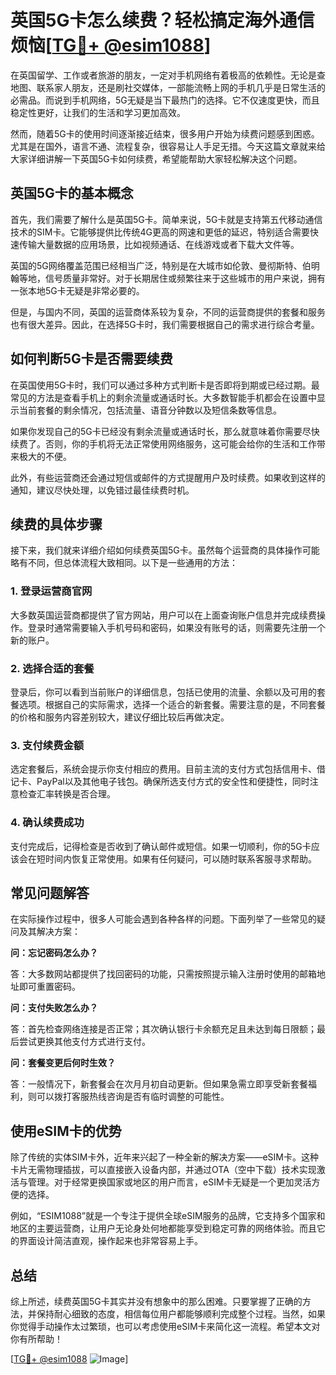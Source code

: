 # 英国5G卡怎么续费？轻松搞定海外通信烦恼[[TG💪+ @esim1088](https://t.me/s/esim1088)]

在英国留学、工作或者旅游的朋友，一定对手机网络有着极高的依赖性。无论是查地图、联系家人朋友，还是刷社交媒体，一部能流畅上网的手机几乎是日常生活的必需品。而说到手机网络，5G无疑是当下最热门的选择。它不仅速度更快，而且稳定性更好，让我们的生活和学习更加高效。

然而，随着5G卡的使用时间逐渐接近结束，很多用户开始为续费问题感到困惑。尤其是在国外，语言不通、流程复杂，很容易让人手足无措。今天这篇文章就来给大家详细讲解一下英国5G卡如何续费，希望能帮助大家轻松解决这个问题。

## 英国5G卡的基本概念

首先，我们需要了解什么是英国5G卡。简单来说，5G卡就是支持第五代移动通信技术的SIM卡。它能够提供比传统4G更高的网速和更低的延迟，特别适合需要快速传输大量数据的应用场景，比如视频通话、在线游戏或者下载大文件等。

英国的5G网络覆盖范围已经相当广泛，特别是在大城市如伦敦、曼彻斯特、伯明翰等地，信号质量非常好。对于长期居住或频繁往来于这些城市的用户来说，拥有一张本地5G卡无疑是非常必要的。

但是，与国内不同，英国的运营商体系较为复杂，不同的运营商提供的套餐和服务也有很大差异。因此，在选择5G卡时，我们需要根据自己的需求进行综合考量。

## 如何判断5G卡是否需要续费

在英国使用5G卡时，我们可以通过多种方式判断卡是否即将到期或已经过期。最常见的方法是查看手机上的剩余流量或通话时长。大多数智能手机都会在设置中显示当前套餐的剩余情况，包括流量、语音分钟数以及短信条数等信息。

如果你发现自己的5G卡已经没有剩余流量或通话时长，那么就意味着你需要尽快续费了。否则，你的手机将无法正常使用网络服务，这可能会给你的生活和工作带来极大的不便。

此外，有些运营商还会通过短信或邮件的方式提醒用户及时续费。如果收到这样的通知，建议尽快处理，以免错过最佳续费时机。

## 续费的具体步骤

接下来，我们就来详细介绍如何续费英国5G卡。虽然每个运营商的具体操作可能略有不同，但总体流程大致相同。以下是一些通用的方法：

### 1. 登录运营商官网

大多数英国运营商都提供了官方网站，用户可以在上面查询账户信息并完成续费操作。登录时通常需要输入手机号码和密码，如果没有账号的话，则需要先注册一个新的账户。

### 2. 选择合适的套餐

登录后，你可以看到当前账户的详细信息，包括已使用的流量、余额以及可用的套餐选项。根据自己的实际需求，选择一个适合的新套餐。需要注意的是，不同套餐的价格和服务内容差别较大，建议仔细比较后再做决定。

### 3. 支付续费金额

选定套餐后，系统会提示你支付相应的费用。目前主流的支付方式包括信用卡、借记卡、PayPal以及其他电子钱包。确保所选支付方式的安全性和便捷性，同时注意检查汇率转换是否合理。

### 4. 确认续费成功

支付完成后，记得检查是否收到了确认邮件或短信。如果一切顺利，你的5G卡应该会在短时间内恢复正常使用。如果有任何疑问，可以随时联系客服寻求帮助。

## 常见问题解答

在实际操作过程中，很多人可能会遇到各种各样的问题。下面列举了一些常见的疑问及其解决方案：

**问：忘记密码怎么办？**

答：大多数网站都提供了找回密码的功能，只需按照提示输入注册时使用的邮箱地址即可重置密码。

**问：支付失败怎么办？**

答：首先检查网络连接是否正常；其次确认银行卡余额充足且未达到每日限额；最后尝试更换其他支付方式进行支付。

**问：套餐变更后何时生效？**

答：一般情况下，新套餐会在次月月初自动更新。但如果急需立即享受新套餐福利，则可以拨打客服热线咨询是否有临时调整的可能性。

## 使用eSIM卡的优势

除了传统的实体SIM卡外，近年来兴起了一种全新的解决方案——eSIM卡。这种卡片无需物理插拔，可以直接嵌入设备内部，并通过OTA（空中下载）技术实现激活与管理。对于经常更换国家或地区的用户而言，eSIM卡无疑是一个更加灵活方便的选择。

例如，“ESIM1088”就是一个专注于提供全球eSIM服务的品牌，它支持多个国家和地区的主要运营商，让用户无论身处何地都能享受到稳定可靠的网络体验。而且它的界面设计简洁直观，操作起来也非常容易上手。

## 总结

综上所述，续费英国5G卡其实并没有想象中的那么困难。只要掌握了正确的方法，并保持耐心细致的态度，相信每位用户都能够顺利完成整个过程。当然，如果你觉得手动操作太过繁琐，也可以考虑使用eSIM卡来简化这一流程。希望本文对你有所帮助！

[[TG💪+ @esim1088](https://t.me/s/esim1088) ![Image](https://i.postimg.cc/4NQfJmqS/Snipaste-2025-05-13-00-14-12.png)]
